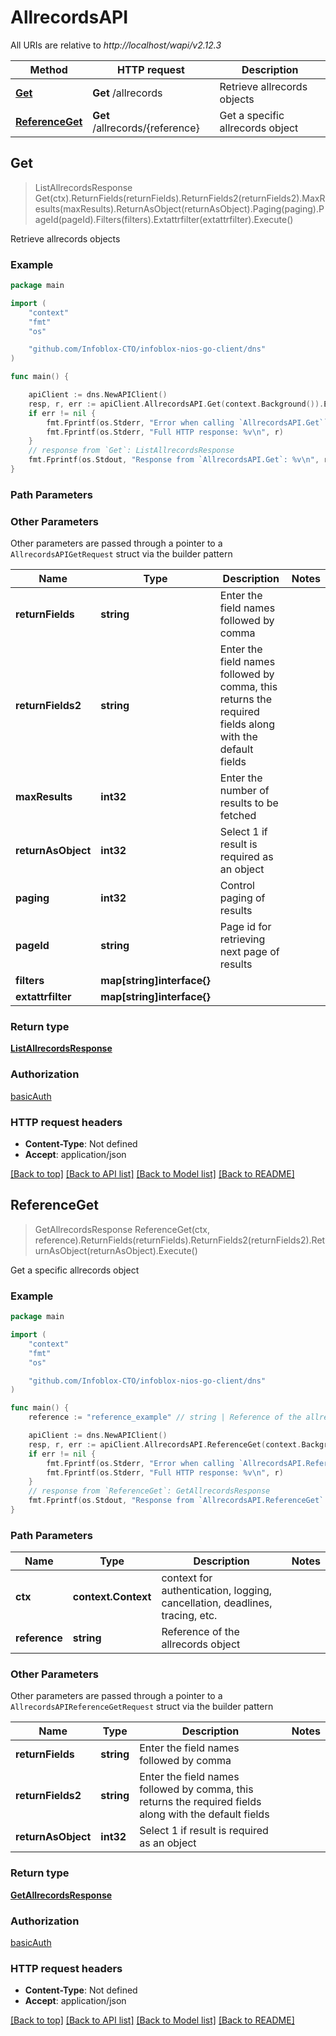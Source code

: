 # AllrecordsAPI

All URIs are relative to *http://localhost/wapi/v2.12.3*

Method | HTTP request | Description
------------- | ------------- | -------------
[**Get**](AllrecordsAPI.md#Get) | **Get** /allrecords | Retrieve allrecords objects
[**ReferenceGet**](AllrecordsAPI.md#ReferenceGet) | **Get** /allrecords/{reference} | Get a specific allrecords object



## Get

> ListAllrecordsResponse Get(ctx).ReturnFields(returnFields).ReturnFields2(returnFields2).MaxResults(maxResults).ReturnAsObject(returnAsObject).Paging(paging).PageId(pageId).Filters(filters).Extattrfilter(extattrfilter).Execute()

Retrieve allrecords objects



### Example

```go
package main

import (
	"context"
	"fmt"
	"os"

	"github.com/Infoblox-CTO/infoblox-nios-go-client/dns"
)

func main() {

	apiClient := dns.NewAPIClient()
	resp, r, err := apiClient.AllrecordsAPI.Get(context.Background()).Execute()
	if err != nil {
		fmt.Fprintf(os.Stderr, "Error when calling `AllrecordsAPI.Get``: %v\n", err)
		fmt.Fprintf(os.Stderr, "Full HTTP response: %v\n", r)
	}
	// response from `Get`: ListAllrecordsResponse
	fmt.Fprintf(os.Stdout, "Response from `AllrecordsAPI.Get`: %v\n", resp)
}
```

### Path Parameters



### Other Parameters

Other parameters are passed through a pointer to a `AllrecordsAPIGetRequest` struct via the builder pattern


Name | Type | Description  | Notes
------------- | ------------- | ------------- | -------------
**returnFields** | **string** | Enter the field names followed by comma | 
**returnFields2** | **string** | Enter the field names followed by comma, this returns the required fields along with the default fields | 
**maxResults** | **int32** | Enter the number of results to be fetched | 
**returnAsObject** | **int32** | Select 1 if result is required as an object | 
**paging** | **int32** | Control paging of results | 
**pageId** | **string** | Page id for retrieving next page of results | 
**filters** | **map[string]interface{}** |  | 
**extattrfilter** | **map[string]interface{}** |  | 

### Return type

[**ListAllrecordsResponse**](ListAllrecordsResponse.md)

### Authorization

[basicAuth](../README.md#basicAuth)

### HTTP request headers

- **Content-Type**: Not defined
- **Accept**: application/json

[[Back to top]](#) [[Back to API list]](../README.md#documentation-for-api-endpoints)
[[Back to Model list]](../README.md#documentation-for-models)
[[Back to README]](../README.md)


## ReferenceGet

> GetAllrecordsResponse ReferenceGet(ctx, reference).ReturnFields(returnFields).ReturnFields2(returnFields2).ReturnAsObject(returnAsObject).Execute()

Get a specific allrecords object



### Example

```go
package main

import (
	"context"
	"fmt"
	"os"

	"github.com/Infoblox-CTO/infoblox-nios-go-client/dns"
)

func main() {
	reference := "reference_example" // string | Reference of the allrecords object

	apiClient := dns.NewAPIClient()
	resp, r, err := apiClient.AllrecordsAPI.ReferenceGet(context.Background(), reference).Execute()
	if err != nil {
		fmt.Fprintf(os.Stderr, "Error when calling `AllrecordsAPI.ReferenceGet``: %v\n", err)
		fmt.Fprintf(os.Stderr, "Full HTTP response: %v\n", r)
	}
	// response from `ReferenceGet`: GetAllrecordsResponse
	fmt.Fprintf(os.Stdout, "Response from `AllrecordsAPI.ReferenceGet`: %v\n", resp)
}
```

### Path Parameters


Name | Type | Description  | Notes
------------- | ------------- | ------------- | -------------
**ctx** | **context.Context** | context for authentication, logging, cancellation, deadlines, tracing, etc.
**reference** | **string** | Reference of the allrecords object | 

### Other Parameters

Other parameters are passed through a pointer to a `AllrecordsAPIReferenceGetRequest` struct via the builder pattern


Name | Type | Description  | Notes
------------- | ------------- | ------------- | -------------
**returnFields** | **string** | Enter the field names followed by comma | 
**returnFields2** | **string** | Enter the field names followed by comma, this returns the required fields along with the default fields | 
**returnAsObject** | **int32** | Select 1 if result is required as an object | 

### Return type

[**GetAllrecordsResponse**](GetAllrecordsResponse.md)

### Authorization

[basicAuth](../README.md#basicAuth)

### HTTP request headers

- **Content-Type**: Not defined
- **Accept**: application/json

[[Back to top]](#) [[Back to API list]](../README.md#documentation-for-api-endpoints)
[[Back to Model list]](../README.md#documentation-for-models)
[[Back to README]](../README.md)

